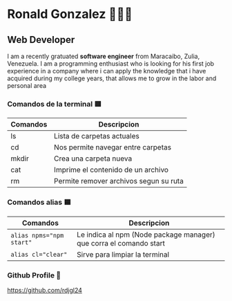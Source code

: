 # Ronald Gonzalez 👨🏽‍💻

## Web Developer

I am a recently gratuated **software engineer** from Maracaibo, Zulia, Venezuela. I am a programming enthusiast who is looking for his first job experience in a company where i can apply the knowledge that i have acquired during my college years, that allows me to grow in the labor and personal area

### Comandos de la terminal 🟥

| Comandos |  Descripcion                             |
| -----    |  -----                                   |
| ls       |  Lista de carpetas actuales              |
| cd       |  Nos permite navegar entre carpetas      |
| mkdir    |  Crea una carpeta nueva                  |
| cat      |  Imprime el contenido de un archivo      |
| rm       |  Permite remover archivos segun su ruta  |

### Comandos alias 🟦
| Comandos                      |  Descripcion                                                        |
| -----                         |  -----                                                              |
| ```alias npms="npm start"```  | Le indica al npm (Node package manager) que corra el comando start  |
| ```alias cl="clear"```        | Sirve para limpiar la terminal                                      |

### Github Profile 🔗
https://github.com/rdjgl24
